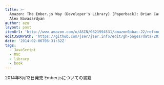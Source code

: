 ```yaml
---
title: >-
  Amazon: The Ember.js Way (Developer's Library) [Paperback]: Brian Cardarella,
  Alex Navasardyan
author: azu
layout: post
itemUrl: 'http://www.amazon.com/o/ASIN/0321994531/amazon0abac-22/ref=nosim'
editJSONPath: 'https://github.com/jser/jser.info/edit/gh-pages/data/2014/02/index.json'
date: '2014-02-06T06:31:32Z'
tags:
  - JavaScript
  - MVC
  - library
  - book
---
```

2014年8月12日発売
Ember.jsについての書籍

